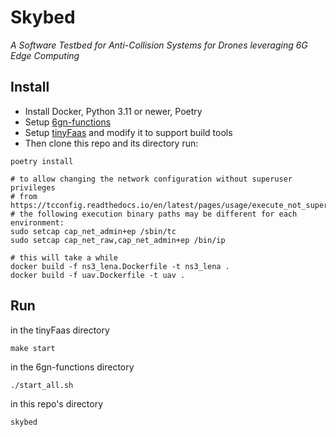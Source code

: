 # Skybed
*A Software Testbed for Anti-Collision Systems for Drones leveraging 6G Edge Computing*

## Install

- Install Docker, Python 3.11 or newer, Poetry
- Setup [6gn-functions](https://github.com/ChaosRez/6gn-functions) 
- Setup [tinyFaas](https://github.com/OpenFogStack/tinyFaaS) and modify it to support build tools
- Then clone this repo and its directory run:
```shell
poetry install

# to allow changing the network configuration without superuser privileges
# from https://tcconfig.readthedocs.io/en/latest/pages/usage/execute_not_super_user.html
# the following execution binary paths may be different for each environment:
sudo setcap cap_net_admin+ep /sbin/tc
sudo setcap cap_net_raw,cap_net_admin+ep /bin/ip

# this will take a while
docker build -f ns3_lena.Dockerfile -t ns3_lena .
docker build -f uav.Dockerfile -t uav .
```

## Run
in the tinyFaas directory
```shell
make start
```

in the 6gn-functions directory
```shell
./start_all.sh
```

in this repo's directory
```shell
skybed
```